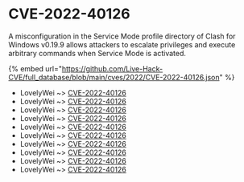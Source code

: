 # CVE-2022-40126

A misconfiguration in the Service Mode profile directory of Clash for Windows v0.19.9 allows attackers to escalate privileges and execute arbitrary commands when Service Mode is activated.

{% embed url="https://github.com/Live-Hack-CVE/full_database/blob/main/cves/2022/CVE-2022-40126.json" %}


* LovelyWei ~> [CVE-2022-40126](https://www.alice-snow.ru/2022/database/cve-2022-40126/cve-2022-40126-lovelywei)
* LovelyWei ~> [CVE-2022-40126](https://www.alice-snow.ru/2022/database/cve-2022-40126/cve-2022-40126-lovelywei)
* LovelyWei ~> [CVE-2022-40126](https://www.alice-snow.ru/2022/database/cve-2022-40126/cve-2022-40126-lovelywei)
* LovelyWei ~> [CVE-2022-40126](https://www.alice-snow.ru/2022/database/cve-2022-40126/cve-2022-40126-lovelywei)
* LovelyWei ~> [CVE-2022-40126](https://www.alice-snow.ru/2022/database/cve-2022-40126/cve-2022-40126-lovelywei)
* LovelyWei ~> [CVE-2022-40126](https://www.alice-snow.ru/2022/database/cve-2022-40126/cve-2022-40126-lovelywei)
* LovelyWei ~> [CVE-2022-40126](https://www.alice-snow.ru/2022/database/cve-2022-40126/cve-2022-40126-lovelywei)
* LovelyWei ~> [CVE-2022-40126](https://www.alice-snow.ru/2022/database/cve-2022-40126/cve-2022-40126-lovelywei)
* LovelyWei ~> [CVE-2022-40126](https://www.alice-snow.ru/2022/database/cve-2022-40126/cve-2022-40126-lovelywei)
* LovelyWei ~> [CVE-2022-40126](https://www.alice-snow.ru/2022/database/cve-2022-40126/cve-2022-40126-lovelywei)